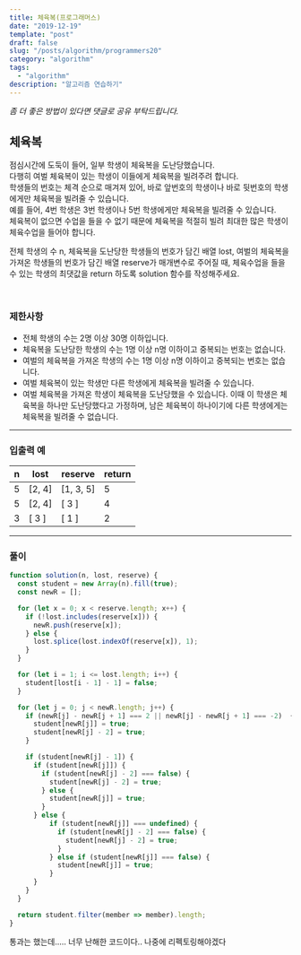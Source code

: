 ```yaml
---
title: 체육복(프로그래머스)
date: "2019-12-19"
template: "post"
draft: false
slug: "/posts/algorithm/programmers20"
category: "algorithm"
tags:
  - "algorithm"
description: "알고리즘 연습하기"
---
```

<span class="notice">
  <em>좀 더 좋은 방법이 있다면 댓글로 공유 부탁드립니다.</em>
</span>

## 체육복
점심시간에 도둑이 들어, 일부 학생이 체육복을 도난당했습니다.<br>
다행히 여벌 체육복이 있는 학생이 이들에게 체육복을 빌려주려 합니다.<br>
학생들의 번호는 체격 순으로 매겨져 있어, 바로 앞번호의 학생이나 바로 뒷번호의 학생에게만 체육복을 빌려줄 수 있습니다.<br>
예를 들어, 4번 학생은 3번 학생이나 5번 학생에게만 체육복을 빌려줄 수 있습니다.<br>
체육복이 없으면 수업을 들을 수 없기 때문에 체육복을 적절히 빌려 최대한 많은 학생이 체육수업을 들어야 합니다.

전체 학생의 수 n, 체육복을 도난당한 학생들의 번호가 담긴 배열 lost, 여벌의 체육복을 가져온 학생들의 번호가 담긴 배열 reserve가 매개변수로 주어질 때, 체육수업을 들을 수 있는 학생의 최댓값을 return 하도록 solution 함수를 작성해주세요.

<br>

### 제한사항
- 전체 학생의 수는 2명 이상 30명 이하입니다.
- 체육복을 도난당한 학생의 수는 1명 이상 n명 이하이고 중복되는 번호는 없습니다.
- 여벌의 체육복을 가져온 학생의 수는 1명 이상 n명 이하이고 중복되는 번호는 없습니다.
- 여벌 체육복이 있는 학생만 다른 학생에게 체육복을 빌려줄 수 있습니다.
- 여벌 체육복을 가져온 학생이 체육복을 도난당했을 수 있습니다. 이때 이 학생은 체육복을 하나만 도난당했다고 가정하며, 남은 체육복이 하나이기에 다른 학생에게는 체육복을 빌려줄 수 없습니다.

<hr class="sub" />

### 입출력 예

<article class="board-tbl">

| n    | lost   | reserve   | return |
| ---- | ------ | --------- | ------ |
| 5    | [2, 4] | [1, 3, 5] | 5      |
| 5    | [2, 4] | [ 3 ]       | 4      |
| 3    | [ 3 ]    | [ 1 ]       | 2      |

</article>

<hr class="sub" />

### 풀이

``` javascript
function solution(n, lost, reserve) {
  const student = new Array(n).fill(true);
  const newR = [];

  for (let x = 0; x < reserve.length; x++) {
    if (!lost.includes(reserve[x])) {
      newR.push(reserve[x]);
    } else {
      lost.splice(lost.indexOf(reserve[x]), 1);
    }
  }

  for (let i = 1; i <= lost.length; i++) {
    student[lost[i - 1] - 1] = false;
  }

  for (let j = 0; j < newR.length; j++) {
    if (newR[j] - newR[j + 1] === 2 || newR[j] - newR[j + 1] === -2)  {
      student[newR[j]] = true;
      student[newR[j] - 2] = true;
    }

    if (student[newR[j] - 1]) {
      if (student[newR[j]]) {
        if (student[newR[j] - 2] === false) {
          student[newR[j] - 2] = true;
        } else {
          student[newR[j]] = true;
        }
      } else {
          if (student[newR[j]] === undefined) {
            if (student[newR[j] - 2] === false) {
              student[newR[j] - 2] = true;
            }
          } else if (student[newR[j]] === false) {
            student[newR[j]] = true;
          }
      }
    }
  }

  return student.filter(member => member).length;
}
```

통과는 했는데..... 너무 난해한 코드이다.. 나중에 리펙토링해야겠다

<br>
<br>
<br>
<br>
<br>